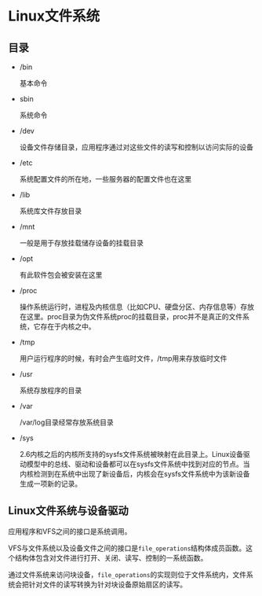 # Linux文件系统



## 目录

- /bin

  基本命令

- sbin

  系统命令

- /dev

  设备文件存储目录，应用程序通过对这些文件的读写和控制以访问实际的设备

- /etc

  系统配置文件的所在地，一些服务器的配置文件也在这里

- /lib

  系统库文件存放目录

- /mnt

  一般是用于存放挂载储存设备的挂载目录

- /opt

  有此软件包会被安装在这里

- /proc

  操作系统运行时，进程及内核信息（比如CPU、硬盘分区、内存信息等）存放在这里。proc目录为伪文件系统proc的挂载目录，proc并不是真正的文件系统，它存在于内核之中。

- /tmp

  用户运行程序的时候，有时会产生临时文件，/tmp用来存放临时文件

- /usr

  系统存放程序的目录

- /var

  /var/log目录经常存放系统目录

- /sys

  2.6内核之后的内核所支持的sysfs文件系统被映射在此目录上。Linux设备驱动模型中的总线、驱动和设备都可以在sysfs文件系统中找到对应的节点。当内核检测到在系统中出现了新设备后，内核会在sysfs文件系统中为该新设备生成一项新的记录。



## Linux文件系统与设备驱动



应用程序和VFS之间的接口是系统调用。



VFS与文件系统以及设备文件之间的接口是`file_operations`结构体成员函数。这个结构体包含对文件进行打开、关闭、读写、控制的一系统函数。



通过文件系统来访问块设备，`file_operations`的实现则位于文件系统内，文件系统会把针对文件的读写转换为针对块设备原始扇区的读写。


